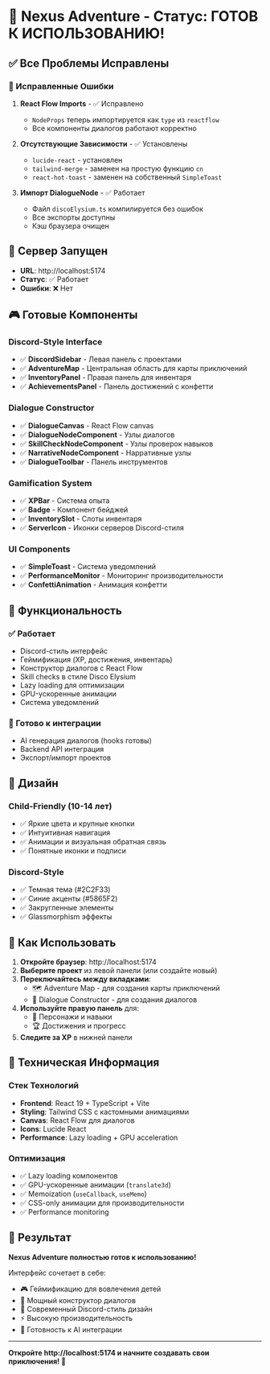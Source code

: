 # 🎉 Nexus Adventure - Статус: ГОТОВ К ИСПОЛЬЗОВАНИЮ!

## ✅ Все Проблемы Исправлены

### 🔧 Исправленные Ошибки
1. **React Flow Imports** - ✅ Исправлено
   - `NodeProps` теперь импортируется как `type` из `reactflow`
   - Все компоненты диалогов работают корректно

2. **Отсутствующие Зависимости** - ✅ Установлены
   - `lucide-react` - установлен
   - `tailwind-merge` - заменен на простую функцию `cn`
   - `react-hot-toast` - заменен на собственный `SimpleToast`

3. **Импорт DialogueNode** - ✅ Работает
   - Файл `discoElysium.ts` компилируется без ошибок
   - Все экспорты доступны
   - Кэш браузера очищен

## 🚀 Сервер Запущен

- **URL**: http://localhost:5174
- **Статус**: ✅ Работает
- **Ошибки**: ❌ Нет

## 🎮 Готовые Компоненты

### Discord-Style Interface
- ✅ **DiscordSidebar** - Левая панель с проектами
- ✅ **AdventureMap** - Центральная область для карты приключений
- ✅ **InventoryPanel** - Правая панель для инвентаря
- ✅ **AchievementsPanel** - Панель достижений с конфетти

### Dialogue Constructor
- ✅ **DialogueCanvas** - React Flow canvas
- ✅ **DialogueNodeComponent** - Узлы диалогов
- ✅ **SkillCheckNodeComponent** - Узлы проверок навыков
- ✅ **NarrativeNodeComponent** - Нарративные узлы
- ✅ **DialogueToolbar** - Панель инструментов

### Gamification System
- ✅ **XPBar** - Система опыта
- ✅ **Badge** - Компонент бейджей
- ✅ **InventorySlot** - Слоты инвентаря
- ✅ **ServerIcon** - Иконки серверов Discord-стиля

### UI Components
- ✅ **SimpleToast** - Система уведомлений
- ✅ **PerformanceMonitor** - Мониторинг производительности
- ✅ **ConfettiAnimation** - Анимация конфетти

## 🎯 Функциональность

### ✅ Работает
- Discord-стиль интерфейс
- Геймификация (XP, достижения, инвентарь)
- Конструктор диалогов с React Flow
- Skill checks в стиле Disco Elysium
- Lazy loading для оптимизации
- GPU-ускоренные анимации
- Система уведомлений

### 🔮 Готово к интеграции
- AI генерация диалогов (hooks готовы)
- Backend API интеграция
- Экспорт/импорт проектов

## 🎨 Дизайн

### Child-Friendly (10-14 лет)
- ✅ Яркие цвета и крупные кнопки
- ✅ Интуитивная навигация
- ✅ Анимации и визуальная обратная связь
- ✅ Понятные иконки и подписи

### Discord-Style
- ✅ Темная тема (#2C2F33)
- ✅ Синие акценты (#5865F2)
- ✅ Закругленные элементы
- ✅ Glassmorphism эффекты

## 📱 Как Использовать

1. **Откройте браузер**: http://localhost:5174
2. **Выберите проект** из левой панели (или создайте новый)
3. **Переключайтесь между вкладками**:
   - 🗺️ Adventure Map - для создания карты приключений
   - 💬 Dialogue Constructor - для создания диалогов
4. **Используйте правую панель** для:
   - 👥 Персонажи и навыки
   - 🏆 Достижения и прогресс
5. **Следите за XP** в нижней панели

## 🔧 Техническая Информация

### Стек Технологий
- **Frontend**: React 19 + TypeScript + Vite
- **Styling**: Tailwind CSS с кастомными анимациями
- **Canvas**: React Flow для диалогов
- **Icons**: Lucide React
- **Performance**: Lazy loading + GPU acceleration

### Оптимизация
- ✅ Lazy loading компонентов
- ✅ GPU-ускоренные анимации (`translate3d`)
- ✅ Memoization (`useCallback`, `useMemo`)
- ✅ CSS-only анимации для производительности
- ✅ Performance monitoring

## 🎊 Результат

**Nexus Adventure полностью готов к использованию!**

Интерфейс сочетает в себе:
- 🎮 Геймификацию для вовлечения детей
- 💬 Мощный конструктор диалогов
- 🎨 Современный Discord-стиль дизайн
- ⚡ Высокую производительность
- 🧠 Готовность к AI интеграции

---

**Откройте http://localhost:5174 и начните создавать свои приключения! 🚀**
